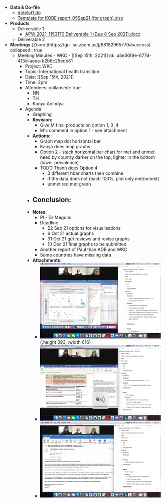- **Data & Do-file**
	- [dotplot1.do](../assets/dotplot1_1631716077821_0.do)
	- [Template for KOBE report_05Sep21 (for graph).xlsx](../assets/Template_20for_20KOBE_20report_05Sep21_20(for_20graph)_1631716086442_0.xlsx)
- **Products**
	- Deliverable 1
		- [APW 2021-1153170 Deliverable 1 (Due 8 Sep 2021).docx](../assets/APW_202021-1153170_20Deliverable_201_20(Due_208_20Sep_202021)_1631710851746_0.docx)
	- Deliverable 2
- **Meetings** [Zoom ](https://gu- se.zoom.us/j/68182965770#success)
  collapsed:: true
	- Meeting Minutes - WKC - [[Sep 15th, 2021]]
	  id:: a3e30f9e-677d-413d-aeea-b2b6c25edb81
		- Project: WKC
		- Topic: International health transition
		- Date: [[Sep 15th, 2021]]
		- Time: 2pm
		- Attendees:
		  collapsed:: true
			- NN
			- TH
			- Kanya Anindya
		- Agenda:
			- Graphing
			- **Revision:**
				- Give M final products on option 1, 3 ,4
				- M's comment in option 1 - see attachment
			- **Actions:**
				- Graph map dot horizontal bar
				- Kanya does map graphs
				- Option 2 -  stack horizontal bar chart for met and unmet need by country darker on the top, lighter in the bottom (lower prevalence)
				- TODO Thanh does Option 4
					- 3 different hbar charts then combine
					- if the data does not reach 100%, plot only met/unmet)
					- unmet red met green
			- **Conclusion:**
				-
			- **Notes:**
				- PI - Dr Megumi
				- Deadline
					- 22 Sep 21 options for visualisations
					- 6 Oct 21 actual graphs
					- 31 Oct 21 get reviews and revise graphs
					- 10 Dec 21 final graphs to be submitted
				- Another report of Paul than ADB and WKC
				- Some countries have missing data
			- **Attachments:**
				- ![Screenshot 2021-09-15 at 14.33.49.png](../assets/Screenshot_202021-09-15_20at_2014.33.49_1631716136767_0.png){:height 393, :width 616}
				- ![Screenshot 2021-09-15 at 14.18.57.png](../assets/Screenshot_202021-09-15_20at_2014.18.57_1631716153281_0.png)
				- ![Screenshot 2021-09-15 at 14.16.32.png](../assets/Screenshot_202021-09-15_20at_2014.16.32_1631711501013_0.png)